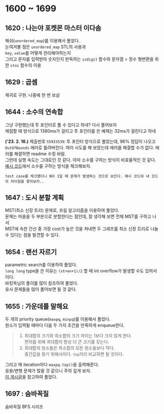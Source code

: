# 1600 ~ 1699


## 1620 : 나는야 포켓몬 마스터 이다솜
해쉬(`unordered_map`)를 이용해서 풀었다.  
눈여겨볼 점은 `unordered_map` STL의 사용과  
`key`, `value`를 어떻게 관리해야하는지  
그리고 문자를 입력받아 숫자인지 판독하는 `isdigit` 함수와 문자열 > 정수 형변환을 위한 `stoi` 함수의 이용

## 1629 : 곱셈
재귀로 구현. 나중에 한 번 보삼

## 1644 : 소수의 연속합
그냥 구현했는데 투 포인터로 풀 수 있다고 하네? 다시 풀어보자  
채점할 때 방식으로 1380ms가 걸리고 투 포인터를 쓴 예제는 32ms가 걸린다고 하네

**('23. 2. 16.)** 제출번호 `55933539`: 투 포인터 방식으로 풀었는데, 96% 정답이 나오고 `OutOfBounds` 에러로 틀려버린다. 여러 시도를 해 보았는데 에러를 해결할 수가 없다. 에러를 해결하면 readme 수정 바람.  
그런데 실행 속도는 그대로인 것 같다. 아마 소수를 구하는 방식이 비효율적인 것 같다. [예시 코드](http://boj.kr/d1ba3e452d8842d7a9e56640231e25f5)에서 소수를 구하는 방식을 체크해보자.

    test case를 체크했더니 N이 1일 때 문제가 발생하는 것으로 보인다. 예시 코드와 내 코드의 차이점을 찾아보자..

## 1647 : 도시 분할 계획
MST(최소 신장 트리) 문제로, 프림 알고리즘을 이용하여 풀었다.  
문제는 마을을 두 부분으로 분할한다는 점인데, 잘 생각해 보면 전체 MST를 구하고 나서  
MST에 속한 간선 중 가장 cost가 높은 것을 쳐내면 두 그래프를 최소 신장 트리로 나눌 수 있다는 점을 발견할 수 있다.

## 1654 : 랜선 자르기
parametric search를 이용하여 풀었다.  
`long long` type을 쓴 이유는 `(st+en+1)/2` 할 때 int overflow가 발생할 수도 있어서이다.  
바킹독님의 풀이를 많이 참조하여 풀었다.  
유사 문제들을 많이 풀어보면 될 것 같다.

## 1655 : 가운데를 말해요
두 개의 priority queue(`maxpq`, `minpq`)를 이용해서 풀었다.  
원소가 입력될 때마다 다음 두 가지 조건을 만족하게 enqueue한다.
> 1. 최대합의 크기와 최소합의 크기 차이는 1보다 크지 않게 한다.  
> 편의를 위해 최대합이 항상 더 큰 크기를 갖는다.
> 2. 최대합의 원소들은 최소합의 모든 원소들보다 작다.  
> 중간값을 찾기 위해서이다. `top`끼리 비교하면 될 것이다.

그리고 매 iteration마다 `maxpq.top()`을 출력해준다.  
응용/변형 문제가 많을 것 같으니 주의 깊게 보자.  
[이 게시글](https://yabmoons.tistory.com/478)을 참고하여 풀었다.

## 1697 : 숨바꼭질
숨바꼭질 BFS 시리즈
